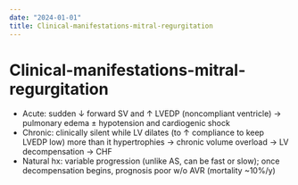 ```yaml
---
date: "2024-01-01"
title: Clinical-manifestations-mitral-regurgitation
---
```


# Clinical-manifestations-mitral-regurgitation

* Acute: sudden ↓ forward SV and ↑ LVEDP (noncompliant ventricle) → pulmonary edema ± hypotension and cardiogenic shock
* Chronic: clinically silent while LV dilates (to ↑ compliance to keep LVEDP low) more than it hypertrophies → chronic volume overload → LV decompensation → CHF
* Natural hx: variable progression (unlike AS, can be fast or slow); once decompensation begins, prognosis poor w/o AVR (mortality ~10%/y)

